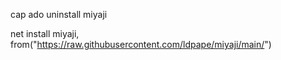 cap ado uninstall miyaji

net install miyaji, from("https://raw.githubusercontent.com/ldpape/miyaji/main/")
